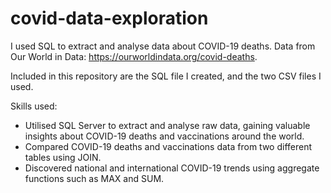 # covid-data-exploration

I used SQL to extract and analyse data about COVID-19 deaths. Data from Our World in Data: <https://ourworldindata.org/covid-deaths>.

Included in this repository are the SQL file I created, and the two CSV files I used.

Skills used:
- Utilised SQL Server to extract and analyse raw data, gaining valuable insights about COVID-19 deaths and vaccinations around the world.
- Compared COVID-19 deaths and vaccinations data from two different tables using JOIN.
- Discovered national and international COVID-19 trends using aggregate functions such as MAX and SUM.
